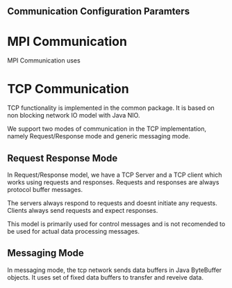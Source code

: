 Communication Configuration Paramters
-------------------------------------


MPI Communication
=================

MPI Communication uses 


TCP Communication
=================

TCP functionality is implemented in the common package. It is based on non blocking network IO model
with Java NIO.


We support two modes of communication in the TCP implementation, namely Request/Response mode and
generic messaging mode. 

Request Response Mode
----------------------

In Request/Response model, we have a TCP Server and a TCP client which works using requests and
responses. Requests and responses are always protocol buffer messages.

The servers always respond to requests and doesnt initiate any requests. Clients always send 
requests and expect responses.

This model is primarily used for control messages and is not recomended to be used for actual data 
processing messages.


Messaging Mode
---------------

In messaging mode, the tcp network sends data buffers in Java ByteBuffer objects. It uses set of 
fixed data buffers to transfer and reveive data.



